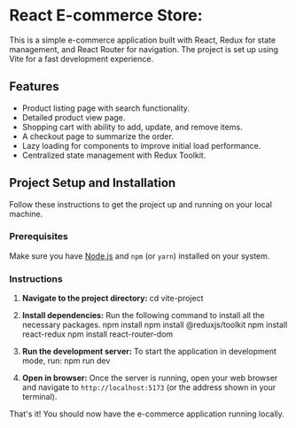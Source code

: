 # React E-commerce Store: 

This is a simple e-commerce application built with React, Redux for state management, and React Router for navigation. The project is set up using Vite for a fast development experience.

## Features

- Product listing page with search functionality.
- Detailed product view page.
- Shopping cart with ability to add, update, and remove items.
- A checkout page to summarize the order.
- Lazy loading for components to improve initial load performance.
- Centralized state management with Redux Toolkit.

## Project Setup and Installation

Follow these instructions to get the project up and running on your local machine.

### Prerequisites

Make sure you have [Node.js](https://nodejs.org/) and `npm` (or `yarn`) installed on your system.

### Instructions

1.  **Navigate to the project directory:**
    cd vite-project

2.  **Install dependencies:**
    Run the following command to install all the necessary packages.
    npm install
    npm install @reduxjs/toolkit
    npm install react-redux
    npm install react-router-dom


3.  **Run the development server:**
    To start the application in development mode, run:
    npm run dev

4.  **Open in browser:**
    Once the server is running, open your web browser and navigate to `http://localhost:5173` (or the address shown in your terminal).

That's it! You should now have the e-commerce application running locally.

